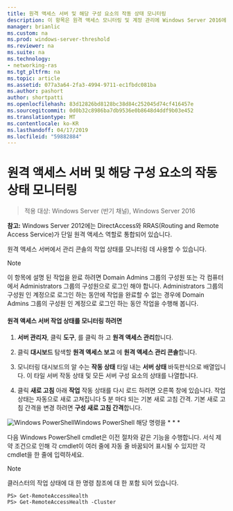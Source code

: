 ```yaml
---
title: 원격 액세스 서버 및 해당 구성 요소의 작동 상태 모니터링
description: 이 항목은 원격 액세스 모니터링 및 계정 관리에 Windows Server 2016에 대 한 가이드의 일부입니다.
manager: brianlic
ms.custom: na
ms.prod: windows-server-threshold
ms.reviewer: na
ms.suite: na
ms.technology:
- networking-ras
ms.tgt_pltfrm: na
ms.topic: article
ms.assetid: 077a3a64-2fa3-4994-9711-ec1fbdc081ba
ms.author: pashort
author: shortpatti
ms.openlocfilehash: 83d12826bd8128bc38d84c252045d74cf416457e
ms.sourcegitcommit: 0d0b32c8986ba7db9536e0b8648d4ddf9b03e452
ms.translationtype: MT
ms.contentlocale: ko-KR
ms.lasthandoff: 04/17/2019
ms.locfileid: "59882884"
---
```

# <a name="monitor-the-operations-status-of-the-remote-access-server-and-its-components"></a>원격 액세스 서버 및 해당 구성 요소의 작동 상태 모니터링

>적용 대상: Windows Server (반기 채널), Windows Server 2016

**참고:** Windows Server 2012에는 DirectAccess와 RRAS(Routing and Remote Access Service)가 단일 원격 액세스 역할로 통합되어 있습니다.  
  
원격 액세스 서버에서 관리 콘솔의 작업 상태를 모니터링 데 사용할 수 있습니다.  
  
> [!NOTE]  
> 이 항목에 설명 된 작업을 완료 하려면 Domain Admins 그룹의 구성원 또는 각 컴퓨터에서 Administrators 그룹의 구성원으로 로그인 해야 합니다. Administrators 그룹의 구성원 인 계정으로 로그인 하는 동안에 작업을 완료할 수 없는 경우에 Domain Admins 그룹의 구성원 인 계정으로 로그인 하는 동안 작업을 수행해 봅니다.  
  
#### <a name="to-monitor-the-remote-access-server-operations-status"></a>원격 액세스 서버 작업 상태를 모니터링 하려면  
  
1.  **서버 관리자**, 클릭 **도구**, 를 클릭 하 고 **원격 액세스 관리**합니다.  
  
2.  클릭 **대시보드** 탐색할 **원격 액세스 보고** 에 **원격 액세스 관리 콘솔**합니다.  
  
3.  모니터링 대시보드의 알 수는 **작동 상태** 타일 내는 **서버 상태** 바둑판식으로 배열입니다. 이 타일 서버 작동 상태 및 모든 서버 구성 요소의 상태를 나열합니다.  
  
4.  클릭 **새로 고침** 아래 **작업** 작동 상태를 다시 로드 하려면 오른쪽 창에 있습니다. 작업 상태는 자동으로 새로 고쳐집니다 5 분 마다 되는 기본 새로 고침 간격. 기본 새로 고침 간격을 변경 하려면 **구성 새로 고침 간격**합니다.  
  
![Windows PowerShell](../../../media/Monitor-the-operations-status-of-the-Remote-Access-server-and-its-components/PowerShellLogoSmall.gif)Windows PowerShell 해당 명령을 * * *  
  
다음 Windows PowerShell cmdlet은 이전 절차와 같은 기능을 수행합니다. 서식 제약 조건으로 인해 각 cmdlet이 여러 줄에 자동 줄 바꿈되어 표시될 수 있지만 각 cmdlet을 한 줄에 입력하세요.  
  
> [!NOTE]  
> 클러스터의 작업 상태에 대 한 명령 참조에 대 한 포함 되어 있습니다.  
  
```  
PS> Get-RemoteAccessHealth  
PS> Get-RemoteAccessHealth -Cluster  
```  
  


